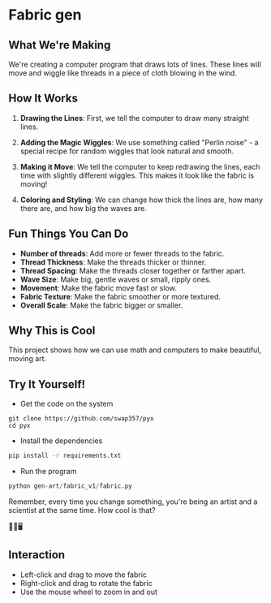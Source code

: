 # Fabric gen

## What We're Making

We're creating a computer program that draws lots of lines. These lines will move and wiggle like threads in a piece of cloth blowing in the wind.

## How It Works

1. **Drawing the Lines**: 
   First, we tell the computer to draw many straight lines.

2. **Adding the Magic Wiggles**: 
   We use something called "Perlin noise" - a special recipe for random wiggles that look natural and smooth.

3. **Making it Move**: 
   We tell the computer to keep redrawing the lines, each time with slightly different wiggles. This makes it look like the fabric is moving!

4. **Coloring and Styling**: 
   We can change how thick the lines are, how many there are, and how big the waves are.

## Fun Things You Can Do

- **Number of threads**: Add more or fewer threads to the fabric.
- **Thread Thickness**: Make the threads thicker or thinner.
- **Thread Spacing**: Make the threads closer together or farther apart.
- **Wave Size**: Make big, gentle waves or small, ripply ones.
- **Movement**: Make the fabric move fast or slow.
- **Fabric Texture**: Make the fabric smoother or more textured.
- **Overall Scale**: Make the fabric bigger or smaller.

## Why This is Cool

This project shows how we can use math and computers to make beautiful, moving art.

## Try It Yourself!

- Get the code on the system 
```
git clone https://github.com/swap357/pyx
cd pyx
```

- Install the dependencies
```sh
pip install -r requirements.txt
```

- Run the program
```python
python gen-art/fabric_v1/fabric.py
```

Remember, every time you change something, you're being an artist and a scientist at the same time. How cool is that?

🎨🧪🖥️

## Interaction

- Left-click and drag to move the fabric
- Right-click and drag to rotate the fabric
- Use the mouse wheel to zoom in and out
